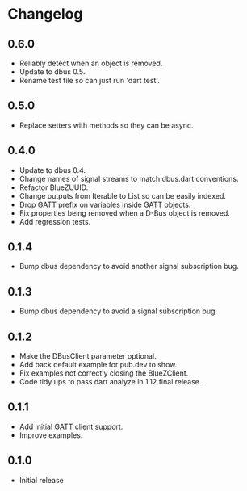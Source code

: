 # Changelog

## 0.6.0

* Reliably detect when an object is removed.
* Update to dbus 0.5.
* Rename test file so can just run 'dart test'.

## 0.5.0

* Replace setters with methods so they can be async.

## 0.4.0

* Update to dbus 0.4.
* Change names of signal streams to match dbus.dart conventions.
* Refactor BlueZUUID.
* Change outputs from Iterable to List so can be easily indexed.
* Drop GATT prefix on variables inside GATT objects.
* Fix properties being removed when a D-Bus object is removed.
* Add regression tests.

## 0.1.4

* Bump dbus dependency to avoid another signal subscription bug.

## 0.1.3

* Bump dbus dependency to avoid a signal subscription bug.

## 0.1.2

* Make the DBusClient parameter optional.
* Add back default example for pub.dev to show.
* Fix examples not correctly closing the BlueZClient.
* Code tidy ups to pass dart analyze in 1.12 final release.

## 0.1.1

* Add initial GATT client support.
* Improve examples.

## 0.1.0

* Initial release
